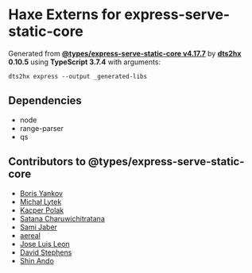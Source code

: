 # Haxe Externs for express-serve-static-core

Generated from **[@types/express-serve-static-core v4.17.7](https://github.com/DefinitelyTyped/DefinitelyTyped#readme)** by **[dts2hx](https://github.com/haxiomic/dts2hx) 0.10.5** using **TypeScript 3.7.4** with arguments:

	dts2hx express --output _generated-libs

## Dependencies
- node
- range-parser
- qs

## Contributors to @types/express-serve-static-core
- [Boris Yankov](https://github.com/borisyankov)
- [Michał Lytek](https://github.com/19majkel94)
- [Kacper Polak](https://github.com/kacepe)
- [Satana Charuwichitratana](https://github.com/micksatana)
- [Sami Jaber](https://github.com/samijaber)
- [aereal](https://github.com/aereal)
- [Jose Luis Leon](https://github.com/JoseLion)
- [David Stephens](https://github.com/dwrss)
- [Shin Ando](https://github.com/andoshin11)